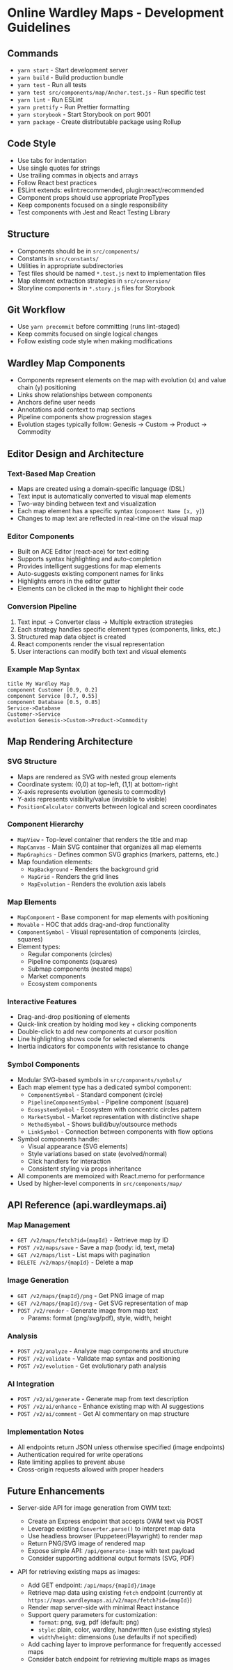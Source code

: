 # Online Wardley Maps - Development Guidelines

## Commands
- `yarn start` - Start development server
- `yarn build` - Build production bundle
- `yarn test` - Run all tests
- `yarn test src/components/map/Anchor.test.js` - Run specific test
- `yarn lint` - Run ESLint
- `yarn prettify` - Run Prettier formatting
- `yarn storybook` - Start Storybook on port 9001
- `yarn package` - Create distributable package using Rollup

## Code Style
- Use tabs for indentation
- Use single quotes for strings
- Use trailing commas in objects and arrays
- Follow React best practices
- ESLint extends: eslint:recommended, plugin:react/recommended
- Component props should use appropriate PropTypes
- Keep components focused on a single responsibility
- Test components with Jest and React Testing Library

## Structure
- Components should be in `src/components/`
- Constants in `src/constants/`
- Utilities in appropriate subdirectories
- Test files should be named `*.test.js` next to implementation files
- Map element extraction strategies in `src/conversion/`
- Storyline components in `*.story.js` files for Storybook

## Git Workflow
- Use `yarn precommit` before committing (runs lint-staged)
- Keep commits focused on single logical changes
- Follow existing code style when making modifications

## Wardley Map Components
- Components represent elements on the map with evolution (x) and value chain (y) positioning
- Links show relationships between components
- Anchors define user needs
- Annotations add context to map sections
- Pipeline components show progression stages
- Evolution stages typically follow: Genesis → Custom → Product → Commodity

## Editor Design and Architecture

### Text-Based Map Creation 
- Maps are created using a domain-specific language (DSL)
- Text input is automatically converted to visual map elements
- Two-way binding between text and visualization
- Each map element has a specific syntax (`component Name [x, y]`)
- Changes to map text are reflected in real-time on the visual map

### Editor Components
- Built on ACE Editor (react-ace) for text editing
- Supports syntax highlighting and auto-completion
- Provides intelligent suggestions for map elements
- Auto-suggests existing component names for links
- Highlights errors in the editor gutter
- Elements can be clicked in the map to highlight their code

### Conversion Pipeline
1. Text input → Converter class → Multiple extraction strategies
2. Each strategy handles specific element types (components, links, etc.)
3. Structured map data object is created
4. React components render the visual representation
5. User interactions can modify both text and visual elements

### Example Map Syntax
```
title My Wardley Map
component Customer [0.9, 0.2]
component Service [0.7, 0.55]
component Database [0.5, 0.85]
Service->Database
Customer->Service
evolution Genesis->Custom->Product->Commodity
```

## Map Rendering Architecture

### SVG Structure
- Maps are rendered as SVG with nested group elements
- Coordinate system: (0,0) at top-left, (1,1) at bottom-right
- X-axis represents evolution (genesis to commodity)
- Y-axis represents visibility/value (invisible to visible)
- `PositionCalculator` converts between logical and screen coordinates

### Component Hierarchy
- `MapView` - Top-level container that renders the title and map
- `MapCanvas` - Main SVG container that organizes all map elements
- `MapGraphics` - Defines common SVG graphics (markers, patterns, etc.)
- Map foundation elements:
  - `MapBackground` - Renders the background grid
  - `MapGrid` - Renders the grid lines
  - `MapEvolution` - Renders the evolution axis labels

### Map Elements
- `MapComponent` - Base component for map elements with positioning
- `Movable` - HOC that adds drag-and-drop functionality
- `ComponentSymbol` - Visual representation of components (circles, squares)
- Element types:
  - Regular components (circles)
  - Pipeline components (squares)
  - Submap components (nested maps)
  - Market components
  - Ecosystem components

### Interactive Features
- Drag-and-drop positioning of elements
- Quick-link creation by holding mod key + clicking components
- Double-click to add new components at cursor position
- Line highlighting shows code for selected elements
- Inertia indicators for components with resistance to change

### Symbol Components
- Modular SVG-based symbols in `src/components/symbols/`
- Each map element type has a dedicated symbol component:
  - `ComponentSymbol` - Standard component (circle)
  - `PipelineComponentSymbol` - Pipeline component (square) 
  - `EcosystemSymbol` - Ecosystem with concentric circles pattern
  - `MarketSymbol` - Market representation with distinctive shape
  - `MethodSymbol` - Shows build/buy/outsource methods
  - `LinkSymbol` - Connection between components with flow options
- Symbol components handle:
  - Visual appearance (SVG elements)
  - Style variations based on state (evolved/normal)
  - Click handlers for interaction
  - Consistent styling via props inheritance
- All components are memoized with React.memo for performance
- Used by higher-level components in `src/components/map/`

## API Reference (api.wardleymaps.ai)

### Map Management
- `GET /v2/maps/fetch?id={mapId}` - Retrieve map by ID
- `POST /v2/maps/save` - Save a map (body: id, text, meta)
- `GET /v2/maps/list` - List maps with pagination
- `DELETE /v2/maps/{mapId}` - Delete a map

### Image Generation
- `GET /v2/maps/{mapId}/png` - Get PNG image of map
- `GET /v2/maps/{mapId}/svg` - Get SVG representation of map
- `POST /v2/render` - Generate image from map text
  - Params: format (png/svg/pdf), style, width, height

### Analysis
- `POST /v2/analyze` - Analyze map components and structure
- `POST /v2/validate` - Validate map syntax and positioning
- `POST /v2/evolution` - Get evolutionary path analysis

### AI Integration
- `POST /v2/ai/generate` - Generate map from text description
- `POST /v2/ai/enhance` - Enhance existing map with AI suggestions
- `POST /v2/ai/comment` - Get AI commentary on map structure

### Implementation Notes
- All endpoints return JSON unless otherwise specified (image endpoints)
- Authentication required for write operations
- Rate limiting applies to prevent abuse
- Cross-origin requests allowed with proper headers

## Future Enhancements
- Server-side API for image generation from OWM text:
  - Create an Express endpoint that accepts OWM text via POST
  - Leverage existing `Converter.parse()` to interpret map data
  - Use headless browser (Puppeteer/Playwright) to render map
  - Return PNG/SVG image of rendered map
  - Expose simple API: `/api/generate-image` with text payload
  - Consider supporting additional output formats (SVG, PDF)

- API for retrieving existing maps as images:
  - Add GET endpoint: `/api/maps/{mapId}/image` 
  - Retrieve map data using existing `fetch` endpoint (currently at `https://maps.wardleymaps.ai/v2/maps/fetch?id={mapId}`)
  - Render map server-side with minimal React instance
  - Support query parameters for customization:
    - `format`: png, svg, pdf (default: png)
    - `style`: plain, color, wardley, handwritten (use existing styles)
    - `width`/`height`: dimensions (use defaults if not specified)
  - Add caching layer to improve performance for frequently accessed maps
  - Consider batch endpoint for retrieving multiple maps as images